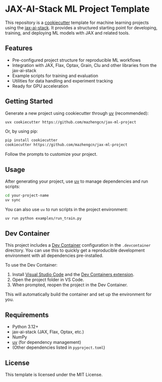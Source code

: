 # JAX-AI-Stack ML Project Template

This repository is a [cookiecutter](https://cookiecutter.readthedocs.io/) template for machine learning projects using the [jax-ai-stack](https://github.com/jax-ai/jax-ai-stack). It provides a structured starting point for developing, training, and deploying ML models with JAX and related tools.

## Features

- Pre-configured project structure for reproducible ML workflows
- Integration with JAX, Flax, Optax, Grain, Clu and other libraries from the jax-ai-stack
- Example scripts for training and evaluation
- Utilities for data handling and experiment tracking
- Ready for GPU acceleration

## Getting Started

Generate a new project using cookiecutter through [uv](https://github.com/astral-sh/uv) (recommended):

```bash
uvx cookiecutter https://github.com/mazhengcn/jax-ml-project
```

Or, by using pip:

```bash
pip install cookiecutter
cookiecutter https://github.com/mazhengcn/jax-ml-project
```

Follow the prompts to customize your project.

## Usage

After generating your project, use [uv](https://github.com/astral-sh/uv) to manage dependencies and run scripts:

```bash
cd your-project-name
uv sync
```

You can also use `uv` to run scripts in the project environment:

```bash
uv run python examples/run_train.py
```

## Dev Container

This project includes a [Dev Container](https://containers.dev/) configuration in the `.devcontainer` directory. You can use this to quickly get a reproducible development environment with all dependencies pre-installed.

To use the Dev Container:

1. Install [Visual Studio Code](https://code.visualstudio.com/) and the [Dev Containers extension](https://marketplace.visualstudio.com/items?itemName=ms-vscode-remote.remote-containers).
2. Open the project folder in VS Code.
3. When prompted, reopen the project in the Dev Container.

This will automatically build the container and set up the environment for you.

## Requirements

- Python 3.12+
- jax-ai-stack (JAX, Flax, Optax, etc.)
- NumPy
- [uv](https://github.com/astral-sh/uv) (for dependency management)
- (Other dependencies listed in `pyproject.toml`)

## License

This template is licensed under the MIT License.
